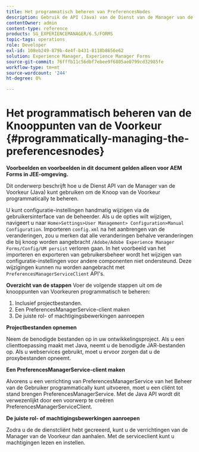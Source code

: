 ```yaml
---
title: Het programmatisch beheren van PreferencesNodes
description: Gebruik de API (Java) van de Dienst van de Manager van de Voorkeur om de Knooppunten van de Voorkeur programmatically te beheren.
contentOwner: admin
content-type: reference
products: SG_EXPERIENCEMANAGER/6.5/FORMS
topic-tags: operations
role: Developer
exl-id: 108eb249-879b-4e4f-b431-8118b8656e62
solution: Experience Manager, Experience Manager Forms
source-git-commit: 76fffb11c56dbf7ebee9f6805ae0799cd32985fe
workflow-type: tm+mt
source-wordcount: '244'
ht-degree: 0%

---
```


# Het programmatisch beheren van de Knooppunten van de Voorkeur {#programmatically-managing-the-preferencesnodes}

**Voorbeelden en voorbeelden in dit document gelden alleen voor AEM Forms in JEE-omgeving.**

Dit onderwerp beschrijft hoe u de Dienst API van de Manager van de Voorkeur (Java) kunt gebruiken om de Knoop van de Voorkeur programmatically te beheren.

U kunt configuratie-instellingen handmatig wijzigen via de gebruikersinterface van de beheerder. Als u de opties wilt wijzigen, navigeert u naar `Home>Settings>User Management> Configuration>Manual Configuration`. Importeren `config.xml` na het aanbrengen van de veranderingen, zou u merken dat alle veranderingen behalve veranderingen die bij knoop worden aangebracht `/Adobe/Adobe Experience Manager Forms/Config/UM persist` verloren gaan. In het voorbeeld van het importeren en exporteren van gebruikersbeheer wordt het wijzigen van configuratie-instellingen voor andere componenten niet ondersteund. Deze wijzigingen kunnen nu worden aangebracht met `PreferencesManagerServiceClient` API&#39;s.

**Overzicht van de stappen** Voer de volgende stappen uit om de knooppunten van Voorkeuren programmatisch te beheren:

1. Inclusief projectbestanden.
1. Een PreferencesManagerService-client maken
1. De juiste rol- of machtigingsbewerkingen aanroepen

**Projectbestanden opnemen**

Neem de benodigde bestanden op in uw ontwikkelingsproject. Als u een clienttoepassing maakt met Java, neemt u de benodigde JAR-bestanden op. Als u webservices gebruikt, moet u ervoor zorgen dat u de proxybestanden opneemt.

**Een PreferencesManagerService-client maken**

Alvorens u een verrichting van PreferencesManagerService van het Beheer van de Gebruiker programmatically kunt uitvoeren, moet u een cliënt tot stand brengen PreferencesManagerService. Met de Java API wordt dit verwezenlijkt door een voorwerp te creëren PreferencesManagerServiceClient.

**De juiste rol- of machtigingsbewerkingen aanroepen**

Zodra u de de dienstcliënt hebt gecreeerd, kunt u de verrichtingen van de Manager van de Voorkeur dan aanhalen. Met de serviceclient kunt u machtigingen lezen en instellen.

